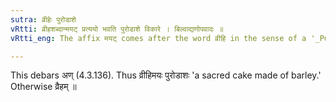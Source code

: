 ```yaml
---
sutra: व्रीहेः पुरोडाशे
vRtti: व्रीहशब्दान्मयट् प्रत्ययो भवति पुरोडाशे विकारे । बिल्वाद्यणोपवादः ॥
vRtti_eng: The affix मयट् comes after the word व्रीहि in the sense of a '_Purodasa_.'

---
```

This debars अण् (4.3.136). Thus व्रीहिमयः पुरोडाशः 'a sacred cake made of barley.' Otherwise व्रैहम् ॥